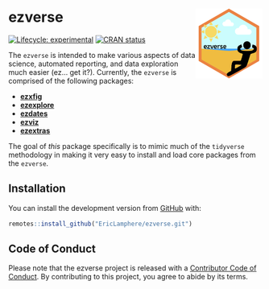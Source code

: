 
<!-- README.md is generated from README.Rmd. Please edit that file -->

# ezverse <a href='https://github.com/EricLamphere/ezverse'><img src='man/figures/logo.png' align="right" height="139" /></a>

<!-- badges: start -->

[![Lifecycle:
experimental](https://img.shields.io/badge/lifecycle-experimental-orange.svg)](https://lifecycle.r-lib.org/articles/stages.html#experimental)
[![CRAN
status](https://www.r-pkg.org/badges/version/ezverse)](https://CRAN.R-project.org/package=ezverse)
<!-- badges: end -->

The `ezverse` is intended to make various aspects of data science,
automated reporting, and data exploration much easier (ez… get it?).
Currently, the `ezverse` is comprised of the following packages:

-   [**ezxfig**](https://github.com/EricLamphere/ezxfig.git)
-   [**ezexplore**](https://github.com/EricLamphere/ezexplore.git)
-   [**ezdates**](https://github.com/EricLamphere/ezdates.git)
-   [**ezviz**](https://github.com/EricLamphere/ezviz.git)
-   [**ezextras**](https://github.com/EricLamphere/ezextras.git)

The goal of *this* package specifically is to mimic much of the
`tidyverse` methodology in making it very easy to install and load core
packages from the `ezverse`.

## Installation

You can install the development version from
[GitHub](https://github.com/EricLamphere/ezverse) with:

``` r
remotes::install_github("EricLamphere/ezverse.git")
```

## Code of Conduct

Please note that the ezverse project is released with a [Contributor
Code of
Conduct](https://contributor-covenant.org/version/2/0/CODE_OF_CONDUCT.html).
By contributing to this project, you agree to abide by its terms.

